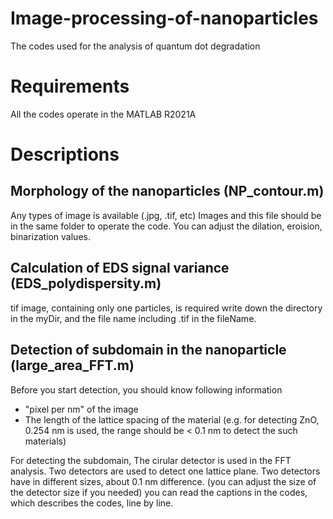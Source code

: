 # Image-processing-of-nanoparticles
The codes used for the analysis of quantum dot degradation

# Requirements
All the codes operate in the MATLAB R2021A

# Descriptions
## Morphology of the nanoparticles (NP_contour.m)
Any types of image is available (.jpg, .tif, etc)
Images and this file should be in the same folder to operate the code.
You can adjust the dilation, eroision, binarization values.

## Calculation of EDS signal variance (EDS_polydispersity.m)
tif image, containing only one particles, is required
write down the directory in the myDir, and the file name including .tif in the fileName.

## Detection of subdomain in the nanoparticle (large_area_FFT.m)
Before you start detection, you should know following information
- "pixel per nm" of the image
- The length of the lattice spacing of the material (e.g. for detecting ZnO, 0.254 nm is used, the range should be < 0.1 nm to detect the such materials)

For detecting the subdomain,
The cirular detector is used in the FFT analysis.
Two detectors are used to detect one lattice plane.
Two detectors have in different sizes, about 0.1 nm difference. (you can adjust the size of the detector size if you needed)
you can read the captions in the codes, which describes the codes, line by line.
